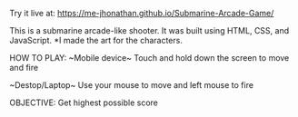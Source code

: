 Try it live at: https://me-jhonathan.github.io/Submarine-Arcade-Game/


This is a submarine arcade-like shooter. It was built using HTML, CSS, and JavaScript. 
\*I made the art for the characters.

HOW TO PLAY:
\~Mobile device\~ 
Touch and hold down the screen to move and fire

\~Destop/Laptop\~ 
Use your mouse to move and left mouse to fire


OBJECTIVE:
Get highest possible score
